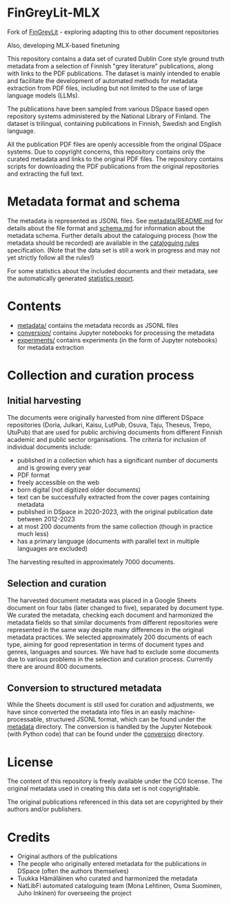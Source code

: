 # FinGreyLit-MLX

Fork of [FinGreyLit](https://github.com/NatLibFi/FinGreyLit) - exploring adapting this to other document repositories

Also, developing MLX-based finetuning

This repository contains a data set of curated Dublin Core style ground truth metadata from a selection of Finnish "grey literature" publications, along with links to the PDF publications. The dataset is mainly intended to enable and facilitate the development of automated methods for metadata extraction from PDF files, including but not limited to the use of large language models (LLMs).

The publications have been sampled from various DSpace based open repository systems administered by the National Library of Finland. The dataset is trilingual, containing publications in Finnish, Swedish and English language.

All the publication PDF files are openly accessible from the original DSpace systems. Due to copyright concerns, this repository contains only the curated metadata and links to the original PDF files. The repository contains scripts for downloading the PDF publications from the original repositories and extracting the full text.

# Metadata format and schema

The metadata is represented as JSONL files. See [metadata/README.md](metadata/README.md) for details about the file format and [schema.md](schema.md) for information about the metadata schema. Further details about the cataloguing process (how the metadata should be recorded) are available in the [cataloguing rules](cataloguing-rules.md) specification. (Note that the data set is still a work in progress and may not yet strictly follow all the rules!)

For some statistics about the included documents and their metadata, see the automatically generated [statistics report](statistics.md).

# Contents

* [metadata/](metadata/) contains the metadata records as JSONL files
* [conversion/](conversion/) contains Jupyter notebooks for processing the metadata
* [experiments/](experiments/) contains experiments (in the form of Jupyter notebooks) for metadata extraction

# Collection and curation process

## Initial harvesting

The documents were originally harvested from nine different DSpace repositories (Doria, Julkari, Kaisu, LutPub, Osuva, Taju, Theseus, Trepo, UtuPub) that are used for public archiving documents from different Finnish academic and public sector organisations. The criteria for inclusion of individual documents include:

* published in a collection which has a significant number of documents and is growing every year
* PDF format
* freely accessible on the web
* born digital (not digitized older documents)
* text can be successfully extracted from the cover pages containing metadata
* published in DSpace in 2020-2023, with the original publication date between 2012-2023
* at most 200 documents from the same collection (though in practice much less)
* has a primary language (documents with parallel text in multiple languages are excluded)

The harvesting resulted in approximately 7000 documents.

## Selection and curation

The harvested document metadata was placed in a Google Sheets document on four tabs (later changed to five), separated by document type.  We curated the metadata, checking each document and harmonized the metadata fields so that similar documents from different repositories were represented in the same way despite many differences in the original metadata practices.  We selected approximately 200 documents of each type, aiming for good representation in terms of document types and genres, languages and sources.  We have had to exclude some documents due to various problems in the selection and curation process. Currently there are around 800 documents.

## Conversion to structured metadata

While the Sheets document is still used for curation and adjustments, we have since converted the metadata into files in an easily machine-processable, structured JSONL format, which can be found under the [metadata](metadata) directory. The conversion is handled by the Jupyter Notebook (with Python code) that can be found under the [conversion](conversion) directory.

# License

The content of this repository is freely available under the CC0 license. The original metadata used in creating this data set is not copyrightable.

The original publications referenced in this data set are copyrighted by their authors and/or publishers.

# Credits

* Original authors of the publications
* The people who originally entered metadata for the publications in DSpace (often the authors themselves)
* Tuukka Hämäläinen who curated and harmonized the metadata
* NatLibFi automated cataloguing team (Mona Lehtinen, Osma Suominen, Juho Inkinen) for overseeing the project
